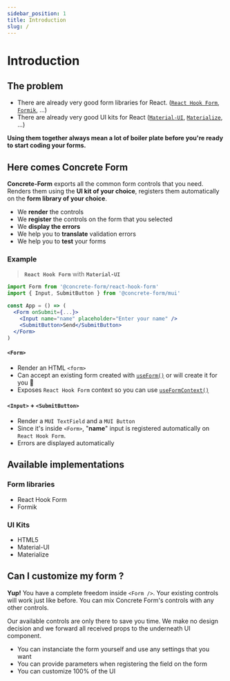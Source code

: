 ```yaml
---
sidebar_position: 1
title: Introduction
slug: /
---
```


# Introduction

## The problem
- There are already very good form libraries for React. ([`React Hook Form`](https://react-hook-form.com/), [`Formik`](https://formik.org/), ...)
- There are already very good UI kits for React ([`Material-UI`](https://mui.com/), [`Materialize`](https://github.com/react-materialize/react-materialize), ...)

**Using them together always mean a lot of boiler plate before you're ready to start coding your forms.**
## Here comes Concrete Form

**Concrete-Form** exports all the common form controls that you need. Renders them using the **UI kit of your choice**, registers them automatically on the **form library of your choice**. 

- We **render** the controls
- We **register** the controls on the form that you selected
- We **display the errors**
- We help you to **translate** validation errors
- We help you to **test** your forms

### Example
> **`React Hook Form`** with **`Material-UI`**

```jsx
import Form from '@concrete-form/react-hook-form'
import { Input, SubmitButton } from '@concrete-form/mui'

const App = () => (
  <Form onSubmit={...}>
    <Input name="name" placeholder="Enter your name" />
    <SubmitButton>Send</SubmitButton>
  </Form>
)
```

#### `<Form>`
- Render an HTML `<form>`
- Can accept an existing form created with [`useForm()`](https://react-hook-form.com/api/useform) or will create it for you 🍺
- Exposes `React Hook Form` context so you can use [`useFormContext()`](https://react-hook-form.com/api/useformcontext)

#### `<Input>` + `<SubmitButton>`
- Render a `MUI TextField` and a `MUI Button`
- Since it's inside `<Form>`, "**name**" input is registered automatically on `React Hook Form`.
- Errors are displayed automatically

## Available implementations
### Form libraries
- React Hook Form
- Formik

### UI Kits
- HTML5
- Material-UI
- Materialize

## Can I customize my form ?

**Yup!** You have a complete freedom inside `<Form />`. Your existing controls will work just like before. You can mix Concrete Form's controls with any other controls.

Our available controls are only there to save you time. We make no design decision and we forward all received props to the underneath UI component.

- You can instanciate the form yourself and use any settings that you want
- You can provide parameters when registering the field on the form
- You can customize 100% of the UI
